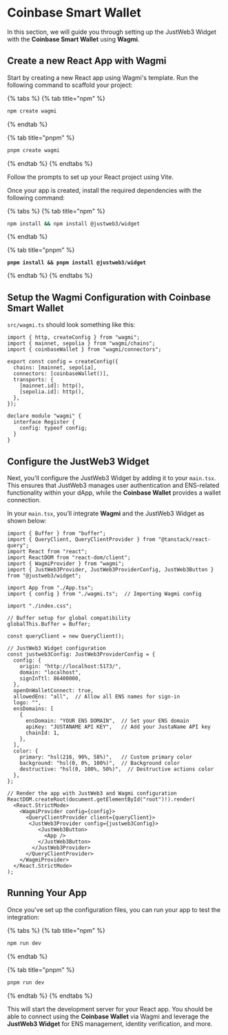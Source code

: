 # Coinbase Smart Wallet

In this section, we will guide you through setting up the JustWeb3 Widget with the **Coinbase Smart Wallet** using **Wagmi**.

## Create a new React App with Wagmi

Start by creating a new React app using Wagmi's template. Run the following command to scaffold your project:

{% tabs %}
{% tab title="npm" %}
```bash
npm create wagmi
```
{% endtab %}

{% tab title="pnpm" %}
```bash
pnpm create wagmi
```
{% endtab %}
{% endtabs %}

Follow the prompts to set up your React project using Vite.

Once your app is created, install the required dependencies with the following command:

{% tabs %}
{% tab title="npm" %}
```bash
npm install && npm install @justweb3/widget
```
{% endtab %}

{% tab title="pnpm" %}
<pre class="language-bash"><code class="lang-bash"><strong>pnpm install &#x26;&#x26; pnpm install @justweb3/widget
</strong></code></pre>
{% endtab %}
{% endtabs %}

## Setup the Wagmi Configuration with Coinbase Smart Wallet

`src/wagmi.ts` should look something like this:

```tsx
import { http, createConfig } from "wagmi";
import { mainnet, sepolia } from "wagmi/chains";
import { coinbaseWallet } from "wagmi/connectors";

export const config = createConfig({
  chains: [mainnet, sepolia],
  connectors: [coinbaseWallet()],
  transports: {
    [mainnet.id]: http(),
    [sepolia.id]: http(),
  },
});

declare module "wagmi" {
  interface Register {
    config: typeof config;
  }
}

```

## Configure the JustWeb3 Widget

Next, you'll configure the JustWeb3 Widget by adding it to your `main.tsx`. This ensures that JustWeb3 manages user authentication and ENS-related functionality within your dApp, while the **Coinbase Wallet** provides a wallet connection.

In your `main.tsx`, you’ll integrate **Wagmi** and the JustWeb3 Widget as shown below:

```tsx
import { Buffer } from "buffer";
import { QueryClient, QueryClientProvider } from "@tanstack/react-query";
import React from "react";
import ReactDOM from "react-dom/client";
import { WagmiProvider } from "wagmi";
import { JustWeb3Provider, JustWeb3ProviderConfig, JustWeb3Button } from "@justweb3/widget";

import App from "./App.tsx";
import { config } from "./wagmi.ts";  // Importing Wagmi config

import "./index.css";

// Buffer setup for global compatibility
globalThis.Buffer = Buffer;

const queryClient = new QueryClient();

// JustWeb3 Widget configuration
const justweb3Config: JustWeb3ProviderConfig = {
  config: {
    origin: "http://localhost:5173/",
    domain: "localhost",
    signInTtl: 86400000,
  },
  openOnWalletConnect: true,
  allowedEns: "all",  // Allow all ENS names for sign-in
  logo: "",
  ensDomains: [
    {
      ensDomain: "YOUR ENS DOMAIN",  // Set your ENS domain
      apiKey: "JUSTANAME API KEY",   // Add your JustaName API key
      chainId: 1,
    },
  ],
  color: {
    primary: "hsl(216, 90%, 58%)",   // Custom primary color
    background: "hsl(0, 0%, 100%)",  // Background color
    destructive: "hsl(0, 100%, 50%)",  // Destructive actions color
  },
};

// Render the app with JustWeb3 and Wagmi configuration
ReactDOM.createRoot(document.getElementById("root")!).render(
  <React.StrictMode>
    <WagmiProvider config={config}>
      <QueryClientProvider client={queryClient}>
       <JustWeb3Provider config={justweb3Config}>
          <JustWeb3Button>
            <App />
          </JustWeb3Button>
        </JustWeb3Provider>
      </QueryClientProvider>
    </WagmiProvider>
  </React.StrictMode>
);
```

## Running Your App

Once you've set up the configuration files, you can run your app to test the integration:

{% tabs %}
{% tab title="npm" %}
```bash
npm run dev
```
{% endtab %}

{% tab title="pnpm" %}
```bash
pnpm run dev
```
{% endtab %}
{% endtabs %}

This will start the development server for your React app. You should be able to connect using the **Coinbase Wallet** via Wagmi and leverage the **JustWeb3 Widget** for ENS management, identity verification, and more.
